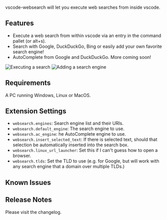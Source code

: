 vscode-websearch will let you execute web searches from inside vscode.

## Features
 
- Execute a web search from within vscode via an entry in the command pallet (or alt+s).
- Search with Google, DuckDuckGo, Bing or easily add your own favorite search engine!
- AutoComplete from Google and DuckDuckGo. More coming soon!

![Executing a search](images/ddg-bang.gif)
![Adding a search engine](images/websearch-add-engine.gif)

## Requirements

A PC running Windows, Linux or MacOS.

## Extension Settings

- `websearch.engines`: Search engine list and their URIs.
- `websearch.default_engine`: The search engine to use.
- `websearch.ac_engine`: he AutoComplete engine to use.
- `websearch.insert_selected_text`: If there is selected text, should that selection be automatically inserted into the search box.
- `websearch.linux_url_launcher`: Set this if I can't guess how to open a browser.
- `websearch.tlds`: Set the TLD to use (e.g. for Google, but will work with any search engine that a domain over multiple TLDs.)

## Known Issues



## Release Notes

Please visit the changelog.
